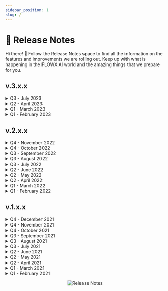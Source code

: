 ```yaml
---
sidebar_position: 1
slug: /
---
```


# 📄 Release Notes 

Hi there! 👋 Follow the Release Notes space to find all the information on the features and improvements we are rolling out. Keep up with what is happening in the FLOWX.AI world and the amazing things that we prepare for you.

## v.3.x.x

<details>
<summary>Q3 - July 2023</summary>

- [<u>v3.3.0</u>](/release-notes/v3.3.0-may-2023)

</details>

<details>
<summary>Q2 - April 2023</summary>

- [<u>v3.2.0</u>](/release-notes/v3.2.0-april-2023)

</details>

<details>
<summary>Q1 - March 2023</summary>

- [<u>v3.1.0</u>](/release-notes/v3.1.0-march-2023)

</details>

<details>
<summary>Q1 - February 2023</summary>

- [<u>v3.0.0</u>](./v3.0.0-february-2023/v3.0.0-february-2023.md)

</details>

## v.2.x.x

<details>
<summary>Q4 - November 2022</summary>

- [<u>v2.14.0</u>](./v2.14.0-november-2022/v2.14.0-november-2022.md)

</details>

<details>
<summary>Q4 - October 2022</summary>

- [<u>v2.13.0</u>](./v2.13.0-october-2022/v2.13.0-october-2022.md)

</details>

<details>
<summary>Q3 - September 2022</summary>

- [<u>v2.12.0</u>](./v2.12.0-september-2022/v2.12.0-september-2022.md)

</details>

<details>
<summary>Q3 - August 2022</summary>

- [<u>v2.11.0</u>](./v2.11.0-august-2022/v2.11.0-august-2022.md)

</details>

<details>
<summary>Q3 - July 2022</summary>

- [<u>v2.10.0</u>](./v2.10.0-july-2022/v2.10.0-july-2022.md)

</details>

<details>
<summary>Q2 - June 2022</summary>

- [<u>v2.9.0</u>](./v2.9.0-june-2022/v2.9.0-june-2022.md)
- [<u>v2.8.1</u>](./v2.8.1-june-2022/v2.8.1-june-2022.md)

</details>

<details>
<summary>Q2 - May 2022</summary>

- [<u>v2.8.0</u>](./v2.8.0-may-2022/v2.8.0-may-2022.md)
- [<u>v2.7.0</u>](./v2.7.0-may-2022/v2.7.0-may-2022.md)
- [<u>v2.6.0</u>](./v2.6.0-may-2022/v2.6.0-may-2022.md)

</details>

<details>
<summary>Q2 - April 2022</summary>

- [<u>v2.5.0</u>](./v2.5.0-april-2022/v2.5.0-april-2022.md)

</details>

<details>
<summary>Q1 - March 2022</summary>

- [<u>v2.4.0</u>](./v2.4.0-march-2022/v2.4.0-march-2022.md)
- [<u>v2.3.0</u>](./v2.3.0-march-2022/v2.3.0-march-2022.md)
- [<u>v2.2.0</u>](./v2.2.0-march-2022/v2.2.0-march-2022.md)

</details>

<details>
<summary>Q1 - February 2022</summary>

- [<u>v2.0.0</u>](./v2.0.0-feb-2022/v2.0.0-feb-2022.md)

</details>

## v.1.x.x

<details>
<summary>Q4 - December 2021</summary>

- [<u>v1.16.0</u>]

</details>

<details>
<summary>Q4 - November 2021</summary>

- [<u>v1.15.0</u>]

</details>

<details>
<summary>Q4 - October 2021</summary>

- [<u>v1.14.0</u>]

</details>

<details>
<summary>Q3 - September 2021</summary>

- [<u>v1.13.0</u>]

</details>

<details>
<summary>Q3 - August 2021</summary>

- [<u>v1.11.0</u>]
- [<u>v1.10.0</u>]
- [<u>v1.9.0</u>]

</details>

<details>
<summary>Q3 - July 2021</summary>

- [<u>v1.8.0</u>]
- [<u>v1.7.3</u>]

</details>

<details>
<summary>Q2 - June 2021</summary>

- [<u>v1.7.2</u>]

</details>

<details>
<summary>Q2 - May 2021</summary>

- [<u>v1.7.1</u>]
- [<u>v1.7.0</u>]
- [<u>v1.6.1</u>]
- [<u>v1.6.0</u>]
- [<u>v1.5.1</u>]
- [<u>v1.5.0</u>]

</details>

<details>
<summary>Q2 - April 2021</summary>

- [<u>v1.4.0</u>]
- [<u>v1.3.0</u>]
- [<u>v1.2.1</u>]
- [<u>v1.2.0</u>]
- [<u>v1.1.0</u>]

</details>

<details>
<summary>Q1 - March 2021</summary>

- [<u>v1.0.2</u>]
- [<u>v1.0.1</u>]

</details>

<details>
<summary>Q1 - February 2021</summary>

- [<u>v1.0.0</u>]

</details>

<p align="center">
  <img src="https://i.ibb.co/WNhMFSJ/Release-notes-undraw.png" alt="Release Notes" />
</p>
